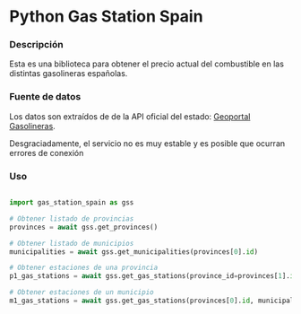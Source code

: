 # Python Gas Station Spain

### Descripción

Esta es una biblioteca para obtener el precio actual del combustible en las distintas gasolineras españolas.

### Fuente de datos

Los datos son extraídos de de la API oficial del estado: [Geoportal Gasolineras](https://geoportalgasolineras.es/geoportal-instalaciones/Inicio).

Desgraciadamente, el servicio no es muy estable y es posible que ocurran errores de conexión

### Uso

```python

import gas_station_spain as gss

# Obtener listado de provincias
provinces = await gss.get_provinces()

# Obtener listado de municipios
municipalities = await gss.get_municipalities(provinces[0].id)

# Obtener estaciones de una provincia
p1_gas_stations = await gss.get_gas_stations(province_id=provinces[1].id)

# Obtener estaciones de un municipio
m1_gas_stations = await gss.get_gas_stations(provinces[0].id, municipalities[0].id)
```
